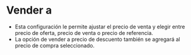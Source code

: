 # **Vender a**

- Esta configuración le permite ajustar el precio de venta y elegir entre precio de oferta, precio de venta o precio de referencia. 
- La opción de vender a precio de descuento también se agregará al precio de compra seleccionado.
